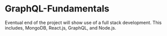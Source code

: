 # GraphQL-Fundamentals

Eventual end of the project will show use of a full stack development. This includes, MongoDB, React.js, GraphQL, and Node.js.
